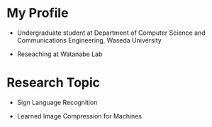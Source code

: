 <h1 align="left">My Profile</h1>
<p align="left">
  
- Undergraduate student at Department of Computer Science and Communications Engineering, Waseda University
  
- Reseaching at Watanabe Lab
</p>
<h1 align="left">Research Topic</h1>
<p align="left">
  
- Sign Language Recognition
  
- Learned Image Compression for Machines
</p>
